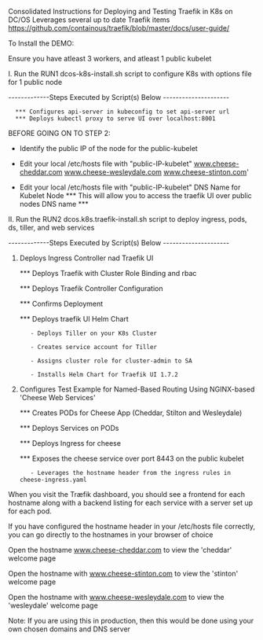 Consolidated Instructions for Deploying and Testing Traefik in K8s on DC/OS 
Leverages several up to date Traefik items https://github.com/containous/traefik/blob/master/docs/user-guide/

To Install the DEMO:

Ensure you have atleast 3 workers, and atleast 1 public kubelet 

I. Run the RUN1 dcos-k8s-install.sh script to configure K8s with options file for 1 public node 

-------------Steps Executed by Script(s) Below ---------------------
      
      *** Configures api-server in kubeconfig to set api-server url
      *** Deploys kubectl proxy to serve UI over localhost:8001
   
   BEFORE GOING ON TO STEP 2:
   
   - Identify the public IP of the node for the public-kubelet
     
   - Edit your local /etc/hosts file with 
   "public-IP-kubelet" www.cheese-cheddar.com www.cheese-wesleydale.com www.cheese-stinton.com'
   
   - Edit your local /etc/hosts file with 
   "public-IP-kubelet" DNS Name for Kubelet Node
   *** This will allow you to access the traefik UI over public nodes DNS name ***

II. Run the RUN2 dcos.k8s.traefik-install.sh script to deploy ingress, pods, ds, tiller, and web services    
   
-------------Steps Executed by Script(s) Below ---------------------

1. Deploys Ingress Controller nad Traefik UI

    *** Deploys Traefik with Cluster Role Binding and rbac
    
    *** Deploys Traefik Controller Configuration
    
    *** Confirms Deployment
    
    *** Deploys traefik UI Helm Chart
    
          - Deploys Tiller on your K8s Cluster
          
          - Creates service account for Tiller
          
          - Assigns cluster role for cluster-admin to SA
          
          - Installs Helm Chart for Traefik UI 1.7.2  

2. Configures Test Example for Named-Based Routing Using NGINX-based 'Cheese Web Services'

   *** Creates PODs for Cheese App (Cheddar, Stilton and Wesleydale)
   
   *** Deploys Services on PODs
   
   *** Deploys Ingress for cheese
   
   *** Exposes the cheese service over port 8443 on the public kubelet 
   
          - Leverages the hostname header from the ingress rules in cheese-ingress.yaml

When you visit the Træfik dashboard, you should see a frontend for each hostname
along with a backend listing for each service with a server set up for each pod. 

If you have configured the hostname header in your /etc/hosts file correctly, you can go directly to the hostnames
in your browser of choice

Open the hostname www.cheese-cheddar.com to view the 'cheddar' welcome page

Open the hostname with www.cheese-stinton.com to view the 'stinton' welcome page

Open the hostname with www.cheese-wesleydale.com to view the 'wesleydale' welcome page

Note: If you are using this in production, then this would be done using your own chosen domains and DNS server
